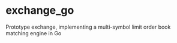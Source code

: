 # exchange_go
Prototype exchange, implementing a multi-symbol limit order book matching engine in Go
